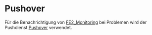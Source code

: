 # Pushover

Für die Benachrichtigung von [FE2_Monitoring](../Software/FE2_Monitoring.md) bei Problemen wird der Pushdienst [Pushover](https://pushover.net/) verwendet.
